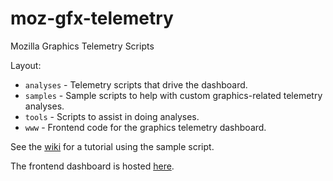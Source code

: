 # moz-gfx-telemetry
Mozilla Graphics Telemetry Scripts

Layout:

 * `analyses` - Telemetry scripts that drive the dashboard.
 * `samples` - Sample scripts to help with custom graphics-related telemetry analyses.
 * `tools` - Scripts to assist in doing analyses.
 * `www` - Frontend code for the graphics telemetry dashboard.

See the [wiki](https://wiki.mozilla.org/Platform/GFX/Telemetry) for a tutorial using the sample script.

The frontend dashboard is hosted [here](https://firefoxgraphics.github.io/telemetry/).
